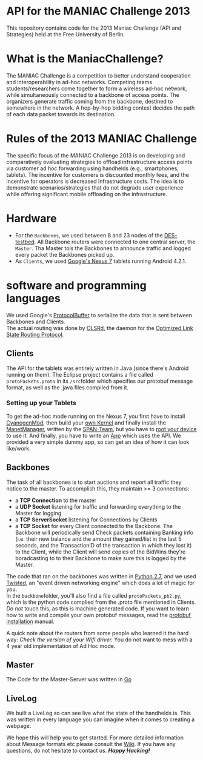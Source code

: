 # API for the MANIAC Challenge 2013

This repository contains code for the 2013 Maniac Challenge (API and Strategies) held at the Free University of Berlin.

# What is the ManiacChallenge?
The MANIAC Challenge is a competition to better understand cooperation and interoperability in ad-hoc networks. Competing teams students/researchers come together to form a wireless ad-hoc network, while simultaneously connected to a backbone of access points. The organizers generate traffic coming from the backbone, destined to somewhere in the network. A hop-by-hop bidding contest decides the path of each data packet towards its destination.

# Rules of the 2013 MANIAC Challenge
The specific focus of the MANIAC Challenge 2013 is on developing and comparatively evaluating strategies to offload infrastructure access points via customer ad hoc forwarding using handhelds (e.g., smartphones, tablets). The incentive for customers is discounted monthly fees, and the incentive for operators is decreased infrastructure costs. The idea is to demonstrate scenarios/strategies that do not degrade user experience while offering significant mobile offloading on the infrastructure.

# Hardware
- For the ``Backbones``, we used between 8 and 23 nodes of the [DES-testbed](http://des-testbed.net/). All Backbone routers were connected to one central server, the ``Master``. Tha Master tols the Backbones to announce traffic and logged every packet the Backbones picked up.
- As ``Clients``, we used [Google's Nexus 7](http://www.google.com/nexus/7/) tablets running Android 4.2.1. 

# software and programming languages

We used Google's [ProtocolBuffer](http://code.google.com/p/protobuf/) to serialize the data that is sent between Backbones and Clients.  
The actual routing was done by [OLSRd](http://www.olsr.org), the daemon for the [Optimized Link State Routing Protocol](http://en.wikipedia.org/wiki/Optimized_Link_State_Routing_Protocol).

## Clients
The API for the tablets was entirely written in Java (since there's Android running on them).
The Eclipse project contains a file called ``protoPackets.proto`` in its ``/src``folder which specifies our protobuf message format, as well as the .java files compiled from it.

### Setting up your Tablets

To get the ad-hoc mode running on the Nexus 7, you first have to install [CyanogenMod](http://www.cyanogenmod.org/), then build your [own Kernel](http://source.android.com/source/building-kernels.html) and finally install the [ManetManager](https://github.com/ProjectSPAN/android-manet-manager), written by the [SPAN-Team](https://groups.google.com/forum/#!forum/spandev), but you have to [root your device](https://www.google.de/search?output=search&sclient=psy-ab&q=root%20cyanogenmod%20nexus%207&=&=&oq=&gs_l=&pbx=1) to use it.
And finally, you have to write an [App](http://developer.android.com) which uses the API. We provided a very simple dummy app, so can get an idea of how it can look like/work.

## Backbones
The task of all backbones is to start auctions and report all traffic they notice to the master. To accomplish this, they maintain >= 3 connections:

- a **TCP Connection** to the master
- a **UDP Socket** listening for traffic and forwarding everything to the Master for logging
- a **TCP ServerSocket** listening for Connections by Clients
- a **TCP Socket** for every Client connected to the Backbone. The Backbone will periodically send Check packets containing Banking info (i.e. their new balance and the amount they gained/list in the last 5 seconds, and the TransactionID of the transaction in which they lost it) to the Client, while the Client will send copies of the BidWins they're boradcasting to to their Backbone to make sure this is logged by the Master.

The code that ran on the backbones was written in [Python 2.7](http://python.org/download/releases/2.7.5/), and we used [Twisted](http://twistedmatrix.com/), an "event driven networking engine" which does a lot of magic for you.  
In the ``backbone``folder, you'll also find a file called ``protoPackets_pb2.py``, which is the python code complied from the .proto file mentioned in Clients. *Do not* touch this, as this is machine generated code. If you want to learn how to write and compile your own protobuf messages, read the [protobuf installation](https://github.com/maniacchallenge/2013/wiki/protobuf-installation) manual.  


A quick note about the routers from some people who learned it the hard way: *Check the version of your Wifi driver.* You do not want to mess with a 4 year old implementation of Ad Hoc mode.  

## Master
The Code for the Master-Server was written in [Go](http://golang.org/)

## LiveLog
We built a LiveLog so can see live what the state of the handhelds is. This was written in every language you can imagine when it comes to creating a webpage.

We hope this will help you to get started. 
For more detailed information about Message formats etc please consult the [Wiki](https://github.com/maniacchallenge/2013/wiki).
If you have any questions, do not hesitate to contact us.
***Happy Hacking!***